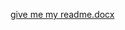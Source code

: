 [give me my readme.docx](https://github.com/user-attachments/files/22803369/give.me.my.readme.docx)

